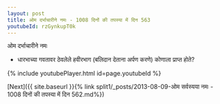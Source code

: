 ```yaml
---
layout: post
title: ओम दर्भाचारीने नमः - 1008 दिनों की तपस्या में दिन 563
youtubeId: rzGynkupT0k
---
```

 
 
 ओम दर्भाचारीने नमः  
 
 -  धारभाच्या गवतावर ठेवलेले हवीरभाग (बलिदान देताना अर्पण करणे) कोणाला प्राप्त होते? 
 
  
 
  
 
 
 
 
 
 


{% include youtubePlayer.html id=page.youtubeId %}
 
[Next]({{ site.baseurl }}{% link  split1/_posts/2013-08-09-ओम सर्वस्यया नमः - 1008 दिनों की तपस्या में दिन 562.md%})
 
